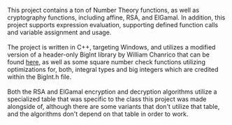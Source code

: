 This project contains a ton of Number Theory functions, as well as cryptography functions, including affine, RSA, and ElGamal. In addition, this project supports expression evaluation, supporting defined function calls and variable assignment and usage.<br><br>
The project is written in C++, targeting Windows, and utilizes a modified version of a header-only BigInt library by William Chanrico that can be found <a href="https://github.com/williamchanrico/biginteger-cpp">here</a>, as well as some square number check functions utilizing optimizations for, both, integral types and big integers which are credited within the BigInt.h file.<br><br>
Both the RSA and ElGamal encryption and decryption algorithms utilize a specialized table that was specific to the class this project was made alongside of, although there are some variants that don't utilize that table, and the algorithms don't depend on that table in order to work.
